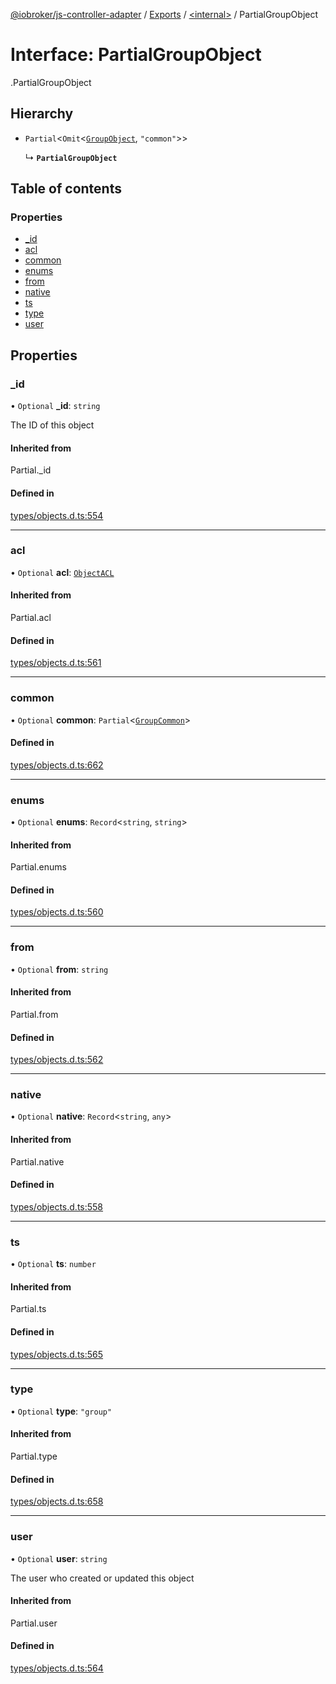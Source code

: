 [@iobroker/js-controller-adapter](../README.md) / [Exports](../modules.md) / [<internal\>](../modules/internal_.md) / PartialGroupObject

# Interface: PartialGroupObject

[<internal>](../modules/internal_.md).PartialGroupObject

## Hierarchy

- `Partial`<`Omit`<[`GroupObject`](internal_.GroupObject.md), ``"common"``\>\>

  ↳ **`PartialGroupObject`**

## Table of contents

### Properties

- [\_id](internal_.PartialGroupObject.md#_id)
- [acl](internal_.PartialGroupObject.md#acl)
- [common](internal_.PartialGroupObject.md#common)
- [enums](internal_.PartialGroupObject.md#enums)
- [from](internal_.PartialGroupObject.md#from)
- [native](internal_.PartialGroupObject.md#native)
- [ts](internal_.PartialGroupObject.md#ts)
- [type](internal_.PartialGroupObject.md#type)
- [user](internal_.PartialGroupObject.md#user)

## Properties

### \_id

• `Optional` **\_id**: `string`

The ID of this object

#### Inherited from

Partial.\_id

#### Defined in

[types/objects.d.ts:554](https://github.com/ioBroker/ioBroker.js-controller/blob/931c925a/packages/types/objects.d.ts#L554)

___

### acl

• `Optional` **acl**: [`ObjectACL`](internal_.ObjectACL.md)

#### Inherited from

Partial.acl

#### Defined in

[types/objects.d.ts:561](https://github.com/ioBroker/ioBroker.js-controller/blob/931c925a/packages/types/objects.d.ts#L561)

___

### common

• `Optional` **common**: `Partial`<[`GroupCommon`](internal_.GroupCommon.md)\>

#### Defined in

[types/objects.d.ts:662](https://github.com/ioBroker/ioBroker.js-controller/blob/931c925a/packages/types/objects.d.ts#L662)

___

### enums

• `Optional` **enums**: `Record`<`string`, `string`\>

#### Inherited from

Partial.enums

#### Defined in

[types/objects.d.ts:560](https://github.com/ioBroker/ioBroker.js-controller/blob/931c925a/packages/types/objects.d.ts#L560)

___

### from

• `Optional` **from**: `string`

#### Inherited from

Partial.from

#### Defined in

[types/objects.d.ts:562](https://github.com/ioBroker/ioBroker.js-controller/blob/931c925a/packages/types/objects.d.ts#L562)

___

### native

• `Optional` **native**: `Record`<`string`, `any`\>

#### Inherited from

Partial.native

#### Defined in

[types/objects.d.ts:558](https://github.com/ioBroker/ioBroker.js-controller/blob/931c925a/packages/types/objects.d.ts#L558)

___

### ts

• `Optional` **ts**: `number`

#### Inherited from

Partial.ts

#### Defined in

[types/objects.d.ts:565](https://github.com/ioBroker/ioBroker.js-controller/blob/931c925a/packages/types/objects.d.ts#L565)

___

### type

• `Optional` **type**: ``"group"``

#### Inherited from

Partial.type

#### Defined in

[types/objects.d.ts:658](https://github.com/ioBroker/ioBroker.js-controller/blob/931c925a/packages/types/objects.d.ts#L658)

___

### user

• `Optional` **user**: `string`

The user who created or updated this object

#### Inherited from

Partial.user

#### Defined in

[types/objects.d.ts:564](https://github.com/ioBroker/ioBroker.js-controller/blob/931c925a/packages/types/objects.d.ts#L564)
